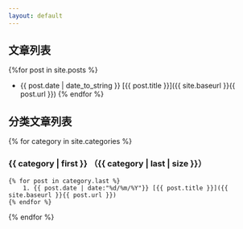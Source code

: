 ```yaml
---
layout: default
---
```


## 文章列表
{%for post in site.posts %}
* {{ post.date | date_to_string }} [{{ post.title }}]({{ site.baseurl }}{{ post.url }})
{% endfor %}

## 分类文章列表
{% for category in site.categories %}
### {{ category | first }} （{{ category | last | size }}）
	{% for post in category.last %}
		1. {{ post.date | date:"%d/%m/%Y"}} [{{ post.title }}]({{ site.baseurl }}{{ post.url }})
	{% endfor %}
{% endfor %}